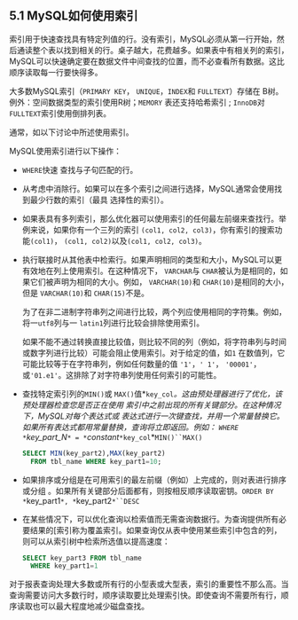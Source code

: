 ## 5.1  MySQL如何使用索引

索引用于快速查找具有特定列值的行。没有索引，MySQL必须从第一行开始，然后通读整个表以找到相关的行。桌子越大，花费越多。如果表中有相关列的索引，MySQL可以快速确定要在数据文件中间查找的位置，而不必查看所有数据。这比顺序读取每一行要快得多。

大多数MySQL索引（`PRIMARY KEY`， `UNIQUE`，`INDEX`和 `FULLTEXT`）存储在 B树。例外：空间数据类型的索引使用R树；`MEMORY` 表还支持哈希索引 ; `InnoDB`对`FULLTEXT`索引使用倒排列表。

通常，如以下讨论中所述使用索引。

MySQL使用索引进行以下操作：

- `WHERE`快速 查找与子句匹配的行。

- 从考虑中消除行。如果可以在多个索引之间进行选择，MySQL通常会使用找到最少行数的索引（最具 选择性的索引）。

- 如果表具有多列索引，那么优化器可以使用索引的任何最左前缀来查找行。举例来说，如果你有一个三列的索引 `(col1, col2, col3)`，你有索引的搜索功能`(col1)`， `(col1, col2)`以及`(col1, col2, col3)`。

- 执行联接时从其他表中检索行。如果声明相同的类型和大小，MySQL可以更有效地在列上使用索引。在这种情况下， `VARCHAR`与 `CHAR`被认为是相同的，如果它们被声明为相同的大小。例如， `VARCHAR(10)`和 `CHAR(10)`是相同的大小，但是 `VARCHAR(10)`和 `CHAR(15)`不是。

  为了在非二进制字符串列之间进行比较，两个列应使用相同的字符集。例如，将一`utf8`列与一 `latin1`列进行比较会排除使用索引。

  如果不能不通过转换直接比较值，则比较不同的列（例如，将字符串列与时间或数字列进行比较）可能会阻止使用索引。对于给定的值，如`1` 在数值列，它可能比较等于在字符串列，例如任何数量的值 `'1'`，`' 1'`， `'00001'`，或`'01.e1'`。这排除了对字符串列使用任何索引的可能性。

- 查找特定索引列的`MIN()`或 `MAX()`值*`key_col`*。这由预处理器进行了优化，该预处理器检查您是否正在使用 索引中之前出现的所有关键部分。在这种情况下，MySQL对每个表达式或 表达式进行一次键查找，并用一个常量替换它。如果所有表达式都用常量替换，查询将立即返回。例如： `WHERE *`key_part_N`* = *`constant`*`*`key_col`*`MIN()``MAX()`

  ```sql
  SELECT MIN(key_part2),MAX(key_part2)
    FROM tbl_name WHERE key_part1=10;
  ```

- 如果排序或分组是在可用索引的最左前缀（例如）上完成的，则对表进行排序或分组 。如果所有关键部分后面都有，则按相反顺序读取密钥。`ORDER BY *`key_part1`*, *`key_part2`*``DESC`

- 在某些情况下，可以优化查询以检索值而无需查询数据行。为查询提供所有必要结果的[索引称为覆盖索引。如果查询仅从表中使用某些索引中包含的列，则可以从索引树中检索所选值以提高速度：

  ```sql
  SELECT key_part3 FROM tbl_name
    WHERE key_part1=1
  ```

对于报表查询处理大多数或所有行的小型表或大型表，索引的重要性不那么高。当查询需要访问大多数行时，顺序读取要比处理索引快。即使查询不需要所有行，顺序读取也可以最大程度地减少磁盘查找。